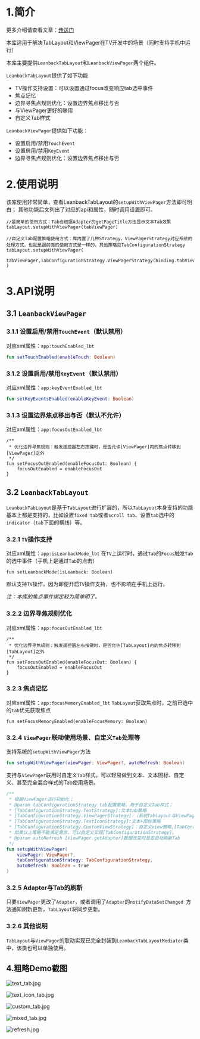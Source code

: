 # 1.简介
更多介绍请查看文章：[传送门](https://juejin.cn/editor/drafts/7018848252329984037)

本库适用于解决TabLayout和ViewPager在TV开发中的场景（同时支持手机中运行）

本库主要提供`LeanbackTabLayout`和`LeanbackViewPager`两个组件。

`LeanbackTabLayout`提供了如下功能
- TV操作支持设置：可以设置通过focus改变响应tab选中事件
- 焦点记忆
- 边界寻焦点规则优化：设置边界焦点移出与否
- 与ViewPager更好的联用
- 自定义Tab样式

`LeanbackViewPager`提供如下功能：
- 设置启用/禁用`TouchEvent`
- 设置启用/禁用`KeyEvent`
- 边界寻焦点规则优化：设置边界焦点移出与否

# 2.使用说明
该库使用非常简单，查看LeanbackTabLayout的`setupWithViewPager`方法即可明白；
其他功能后文列出了对应的api和属性，随时调用设置即可。

```
//最简单的使用方式：Tab会根据Adapter的getPageTitle方法显示文本Tab效果
tabLayout.setupWithViewPager(tabViewPager)

//自定义Tab配置策略使用方式：库内置了几种Strategy，ViewPagerStrategy对应系统的处理方式，也就是跟前面的使用方式是一样的，其他策略见TabConfigurationStrategy
tabLayout.setupWithViewPager(
    tabViewPager,TabConfigurationStrategy.ViewPagerStrategy(binding.tabViewPager)
)

```
# 3.API说明
## 3.1 `LeanbackViewPager`
### 3.1.1 设置启用/禁用`TouchEvent`（默认禁用）
对应xml属性：`app:touchEnabled_lbt`
```kotlin
fun setTouchEnabled(enableTouch: Boolean)
```
### 3.1.2 设置启用/禁用`KeyEvent`（默认禁用）
对应xml属性：`app:keyEventEnabled_lbt`
```kotlin
fun setKeyEventsEnabled(enableKeyEvent: Boolean)
```
### 3.1.3 设置边界焦点移出与否（默认不允许）
对应xml属性：`app:focusOutEnabled_lbt`
```
/**
 * 优化边界寻焦规则：触发遥控器左右按键时，是否允许[ViewPager]内的焦点转移到[ViewPager]之外
 */
fun setFocusOutEnabled(enableFocusOut: Boolean) {
    focusOutEnabled = enableFocusOut
}
```

## 3.2 `LeanbackTabLayout`
`LeanbackTabLayout`是基于`TabLayout`进行扩展的，所以`TabLayout`本身支持的功能基本上都是支持的，比如设置`fixed tab`或者`scroll tab`、设置`tab`选中的`indicator`（`tab`下面的横线）等。
### 3.2.1 `TV`操作支持
对应xml属性：`app:isLeanbackMode_lbt`
在`TV`上运行时，通过`Tab`的`Focus`触发`Tab`的选中事件（手机上是通过`Tab`的点击）
```
fun setLeanbackMode(isLeanback: Boolean)
```
默认支持`TV`操作，因为即便开启`TV`操作支持，也不影响在手机上运行。

*注：本库的焦点事件绑定较为简单明了。*

### 3.2.2 边界寻焦规则优化
对应xml属性：`app:focusOutEnabled_lbt`
```
/**
 * 优化边界寻焦规则：触发遥控器左右按键时，是否允许[TabLayout]内的焦点转移到[TabLayout]之外
 */
fun setFocusOutEnabled(enableFocusOut: Boolean) {
    focusOutEnabled = enableFocusOut
}
```

### 3.2.3 焦点记忆
对应xml属性：`app:focusMemoryEnabled_lbt`
`TabLayout`获取焦点时，之前已选中的`tab`优先获取焦点
```
fun setFocusMemoryEnabled(enableFocusMemory: Boolean)
```

### 3.2.4 `ViewPager`联动使用场景、自定义`Tab`处理等
支持系统的`setupWithViewPager`方法
```kotlin
fun setupWithViewPager(viewPager: ViewPager?, autoRefresh: Boolean)
```

支持与`ViewPager`联用时自定义`Tab`样式，可以轻易做到文本、文本图标、自定义、甚至完全混合样式的Tab使用场景。

```kotlin
/**
 * 根据ViewPager进行初始化；
 * @param tabConfigurationStrategy tab配置策略，用于自定义Tab样式；
 * [TabConfigurationStrategy.TextStrategy]:文本tab策略
 * [TabConfigurationStrategy.ViewPagerStrategy]:（系统TabLayout与ViewPager联用时的规则相似） 使用ViewPager的adapter提供的getPageTitle方法创建文本Tab策略
 * [TabConfigurationStrategy.TextIconStrategy]:文本+图标策略
 * [TabConfigurationStrategy.CustomViewStrategy]：自定义view策略,[TabConfigurationStrategy.CustomViewFactory]
 * 如果以上策略不能满足需求，可以自定义实现[TabConfigurationStrategy]。
 * @param autoRefresh [ViewPager.getAdapter]数据改变时是否自动刷新Tab
 */
fun setupWithViewPager(
    viewPager: ViewPager?,
    tabConfigurationStrategy: TabConfigurationStrategy,
    autoRefresh: Boolean = true
) 
```

### 3.2.5 Adapter与Tab的刷新
只要`ViewPager`更改了`Adapter`，或者调用了`Adapter`的`notifyDataSetChanged
`方法通知刷新更新，`TabLayout`将同步更新。


### 3.2.6 其他说明
`TabLayout`与`ViewPager`的联动实现已完全封装到`LeanbackTabLayoutMediator`类中，该类也可以单独使用。

## 4.粗略Demo截图

![text_tab.jpg](https://p3-juejin.byteimg.com/tos-cn-i-k3u1fbpfcp/ac2bc736837c4005919aa00f7391f66f~tplv-k3u1fbpfcp-watermark.image?)

![text_icon_tab.jpg](https://p6-juejin.byteimg.com/tos-cn-i-k3u1fbpfcp/41e3c5d602fb4414920e4ee615375475~tplv-k3u1fbpfcp-watermark.image?)

![custom_tab.jpg](https://p3-juejin.byteimg.com/tos-cn-i-k3u1fbpfcp/9817bceb68014533be349bbb2971f7f6~tplv-k3u1fbpfcp-watermark.image?)

![mixed_tab.jpg](https://p9-juejin.byteimg.com/tos-cn-i-k3u1fbpfcp/fe844fc14acb41da94bf0830bae320af~tplv-k3u1fbpfcp-watermark.image?)


![refresh.jpg](https://p9-juejin.byteimg.com/tos-cn-i-k3u1fbpfcp/930579a65e4e4f1782836e66653f7654~tplv-k3u1fbpfcp-watermark.image?)

